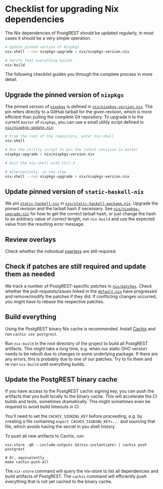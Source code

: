 # Checklist for upgrading Nix dependencies

The Nix dependencies of PostgREST should be updated regularly, in most cases it
should be a very simple operation.

```bash
# Update pinned version of Nixpkgs
nix-shell --run nixpkgs-upgrade > nix/nixpkgs-version.nix

# Verify that everything builds
nix-build
```

The following checklist guides you through the complete process in more detail.

## Upgrade the pinned version of `nixpkgs`

The pinned version of [`nixpkgs`](https://github.com/NixOS/nixpkgs) is defined
in [`nix/nixpkgs-version.nix`](nixpkgs-version.nix). The pin refers directly to
a GitHub tarball for the given revision, which is more efficient than pulling
the complete Git repository. To upgrade it to the current `master` of
`nixpkgs`, you can use a small utility script defined in
[`nix/nixpkgs-update.nix`](nixpkgs-update.nix):

```bash
# From the root of the repository, enter nix-shell
nix-shell

# Run the utility script to pin the latest revision in master
nixpkgs-upgrade > nix/nixpkgs-version.nix

# Exit the nix-shell with Ctrl-d

# Alternatively, in one step
nix-shell --run nixpkgs-upgrade > nix/nixpkgs-version.nix

```

## Update pinned version of `static-haskell-nix`

We pin [`static-haskell-nix`](https://github.com/nh2/static-haskell-nix) in
[`nix/static-haskell-package.nix`](static-haskell-package.nix). Upgrade the
pinned revision and the tarball hash if necessary. See
[`nix/nixpkgs-upgrade.nix`](nixpkgs-upgrade.nix) for how to get the correct
tarball hash, or just change the hash to an arbitrary value of correct length,
run `nix-build` and use the expected value from the resulting error message.

## Review overlays

Check whether the individual [overlays](overlays) are still required.

## Check if patches are still required and update them as needed

We track a number of PostgREST-specific patches in [`nix/patches`](patches).
Check whether the pull-requests/issues linked in the
[`default.nix`](patches/default.nix) have progressed and remove/modify the
patches if they did. If conflicting changes occurred, you might have to rebase
the respective patches.

## Build everything

Using the PostgREST binary Nix cache is recommended. Install
[Cachix](https://cachix.org/) and run `cachix use postgrest`.

Run `nix-build` in the root directory of the project to build all PostgREST
artifacts. This might take a long time, e.g. when our static GHC version needs
to be rebuilt due to changes to some underlying package. If there are any
errors, this is probably due to one of our patches. Try to fix them and re-run
`nix-build` until everything builds.

## Update the PostgREST binary cache

If you have access to the PostgREST cachix signing key, you can push the
artifacts that you built locally to the binary cache. This will accelerate the
CI builds and tests, sometimes dramatically. This might sometimes even be
required to avoid build timeouts in CI.

You'll need to set the `CACHIX_SIGNING_KEY` before proceeding, e.g. by creating
a file containing `export CACHIX_SIGNING_KEY=...` and sourcing that file, which
avoids having the secret in you shell history.

To push all new artifacts to Cachix, run:

```
nix-store -qR --include-outputs $$(nix-instantiate) | cachix push postgrest

# Or, equivalently
make cachix-push-all

```

The `nix-store` command will query the nix-store to list all dependencies and
build artifacts of PostgREST. The `cachix` command will efficiently push
everything that is not yet cached to the binary cache.
